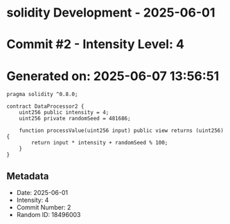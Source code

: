 ﻿# solidity Development - 2025-06-01
# Commit #2 - Intensity Level: 4
# Generated on: 2025-06-07 13:56:51
```solidity
pragma solidity ^0.8.0;

contract DataProcessor2 {
    uint256 public intensity = 4;
    uint256 private randomSeed = 481686;

    function processValue(uint256 input) public view returns (uint256) {
        return input * intensity + randomSeed % 100;
    }
}
```
## Metadata
- Date: 2025-06-01
- Intensity: 4
- Commit Number: 2
- Random ID: 18496003
